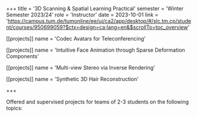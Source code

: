 +++
title = '3D Scanning & Spatial Learning Practical'
semester = 'Winter Semester 2023/24'
role = 'Instructor'
date = 2023-10-01
link = 'https://campus.tum.de/tumonline/ee/ui/ca2/app/desktop/#/slc.tm.cp/student/courses/950699059?$ctx=design=ca;lang=en&$scrollTo=toc_overview'

[[projects]]
name = 'Codec Avatars for Teleconferencing'

[[projects]]
name = 'Intuitive Face Animation through Sparse Deformation Components'

[[projects]]
name = 'Multi-view Stereo via Inverse Rendering'

[[projects]]
name = 'Synthetic 3D Hair Reconstruction'

+++

Offered and supervised projects for teams of 2-3 students on the following topics: 